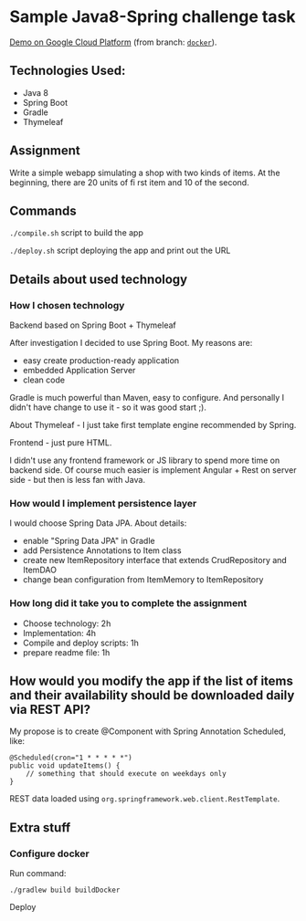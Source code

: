 # Sample Java8-Spring challenge task

[Demo on Google Cloud Platform](https://central-phalanx-408.appspot.com/)
(from branch: [`docker`](https://github.com/jupeter/spring-shop-challenge/tree/docker)).

## Technologies Used:
 - Java 8
 - Spring Boot
 - Gradle
 - Thymeleaf

## Assignment

Write a simple webapp simulating a shop with two kinds of items.
At the beginning, there are 20 units of fi rst item and 10 of the second.

## Commands

`./compile.sh` script to build the app

`./deploy.sh` script deploying the app and print out the URL

## Details about used technology

### How I chosen technology

Backend based on Spring Boot + Thymeleaf

After investigation I decided to use Spring Boot. My reasons are:
 - easy create production-ready application
 - embedded Application Server
 - clean code

Gradle is much powerful than Maven, easy to configure.
And personally I didn't have change to use it - so it was good start ;).

About Thymeleaf - I just take first template engine recommended by Spring.

Frontend - just pure HTML.

I didn't use any frontend framework or JS library to spend more time on backend side.
Of course much easier is implement Angular + Rest on server side - but then is less fan with Java.


### How would I implement persistence layer

I would choose Spring Data JPA.
About details:
 - enable "Spring Data JPA" in Gradle
 - add Persistence Annotations to Item class
 - create new ItemRepository interface that extends CrudRepository and ItemDAO
 - change bean configuration from ItemMemory to ItemRepository

### How long did it take you to complete the assignment

 - Choose technology: 2h
 - Implementation: 4h
 - Compile and deploy scripts: 1h
 - prepare readme file: 1h

## How would you modify the app if the list of items and their availability should be downloaded daily via REST API?

My propose is to create @Component with Spring Annotation Scheduled, like:
```
@Scheduled(cron="1 * * * * *")
public void updateItems() {
    // something that should execute on weekdays only
}
```

REST data loaded using `org.springframework.web.client.RestTemplate`.

## Extra stuff

### Configure docker

Run command:
```
./gradlew build buildDocker
```

Deploy
